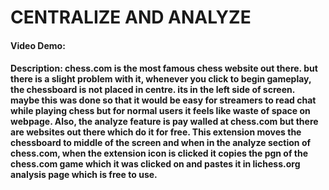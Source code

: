 # CENTRALIZE AND ANALYZE
#### Video Demo:
#### Description: chess.com is the most famous chess website out there. but there is a slight problem with it, whenever you click to begin gameplay, the chessboard is not placed in centre. its in the left side of screen. maybe this was done so that it would be easy for streamers to read chat while playing chess but for normal users it feels like waste of space on webpage. Also, the analyze feature is pay walled at chess.com but there are websites out there which do it for free. This extension moves the chessboard to  middle of the screen and when in the analyze section of chess.com, when the extension icon is clicked it copies the pgn of the chess.com game which it was clicked on and pastes it in lichess.org analysis page which is free to use. 

